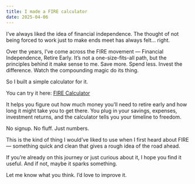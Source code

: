 ```yaml
---
title: I made a FIRE calculator
date: 2025-04-06
---
```


I’ve always liked the idea of financial independence. The thought of not being forced to work just to make ends meet has always felt... right.

Over the years, I’ve come across the FIRE movement — Financial Independence, Retire Early. It’s not a one-size-fits-all path, but the principles behind it make sense to me. Save more. Spend less. Invest the difference. Watch the compounding magic do its thing.

So I built a simple calculator for it.

You can try it here: [FIRE Calculator](https://fire.mimirmind.tech)

It helps you figure out how much money you’ll need to retire early and how long it might take you to get there. You plug in your savings, expenses, investment returns, and the calculator tells you your timeline to freedom.

No signup. No fluff. Just numbers.

This is the kind of thing I would’ve liked to use when I first heard about FIRE — something quick and clean that gives a rough idea of the road ahead.

If you’re already on this journey or just curious about it, I hope you find it useful. And if not, maybe it sparks something.

Let me know what you think. I’d love to improve it.